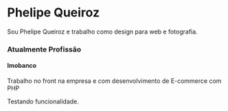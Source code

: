 # Phelipe Queiroz

Sou Phelipe Queiroz e trabalho como design para web e fotografia.

### Atualmente Profissão
#### Imobanco
Trabalho no front na empresa e com desenvolvimento de E-commerce com PHP

Testando funcionalidade.
